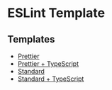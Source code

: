 # ESLint Template

## Templates

- [Prettier](https://github.com/Thief-K/eslint-template/tree/master/packages/prettier)
- [Prettier + TypeScript](https://github.com/Thief-K/eslint-template/tree/master/packages/prettier-ts)
- [Standard](https://github.com/Thief-K/eslint-template/tree/master/packages/standard)
- [Standard + TypeScript](https://github.com/Thief-K/eslint-template/tree/master/packages/standard-ts)
